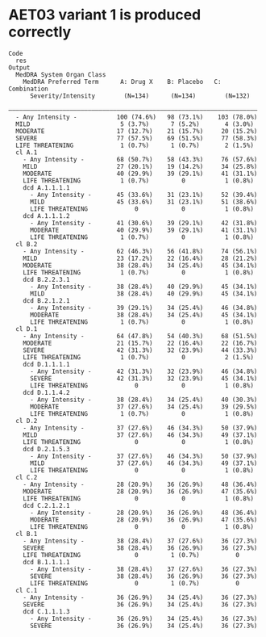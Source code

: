 # AET03 variant 1 is produced correctly

    Code
      res
    Output
      MedDRA System Organ Class                                            
        MedDRA Preferred Term      A: Drug X    B: Placebo   C: Combination
          Severity/Intensity        (N=134)      (N=134)        (N=132)    
      —————————————————————————————————————————————————————————————————————
      - Any Intensity -           100 (74.6%)   98 (73.1%)    103 (78.0%)  
      MILD                         5 (3.7%)      7 (5.2%)       4 (3.0%)   
      MODERATE                    17 (12.7%)    21 (15.7%)     20 (15.2%)  
      SEVERE                      77 (57.5%)    69 (51.5%)     77 (58.3%)  
      LIFE THREATENING             1 (0.7%)      1 (0.7%)       2 (1.5%)   
      cl A.1                                                               
        - Any Intensity -         68 (50.7%)    58 (43.3%)     76 (57.6%)  
        MILD                      27 (20.1%)    19 (14.2%)     34 (25.8%)  
        MODERATE                  40 (29.9%)    39 (29.1%)     41 (31.1%)  
        LIFE THREATENING           1 (0.7%)         0           1 (0.8%)   
        dcd A.1.1.1.1                                                      
          - Any Intensity -       45 (33.6%)    31 (23.1%)     52 (39.4%)  
          MILD                    45 (33.6%)    31 (23.1%)     51 (38.6%)  
          LIFE THREATENING             0            0           1 (0.8%)   
        dcd A.1.1.1.2                                                      
          - Any Intensity -       41 (30.6%)    39 (29.1%)     42 (31.8%)  
          MODERATE                40 (29.9%)    39 (29.1%)     41 (31.1%)  
          LIFE THREATENING         1 (0.7%)         0           1 (0.8%)   
      cl B.2                                                               
        - Any Intensity -         62 (46.3%)    56 (41.8%)     74 (56.1%)  
        MILD                      23 (17.2%)    22 (16.4%)     28 (21.2%)  
        MODERATE                  38 (28.4%)    34 (25.4%)     45 (34.1%)  
        LIFE THREATENING           1 (0.7%)         0           1 (0.8%)   
        dcd B.2.2.3.1                                                      
          - Any Intensity -       38 (28.4%)    40 (29.9%)     45 (34.1%)  
          MILD                    38 (28.4%)    40 (29.9%)     45 (34.1%)  
        dcd B.2.1.2.1                                                      
          - Any Intensity -       39 (29.1%)    34 (25.4%)     46 (34.8%)  
          MODERATE                38 (28.4%)    34 (25.4%)     45 (34.1%)  
          LIFE THREATENING         1 (0.7%)         0           1 (0.8%)   
      cl D.1                                                               
        - Any Intensity -         64 (47.8%)    54 (40.3%)     68 (51.5%)  
        MODERATE                  21 (15.7%)    22 (16.4%)     22 (16.7%)  
        SEVERE                    42 (31.3%)    32 (23.9%)     44 (33.3%)  
        LIFE THREATENING           1 (0.7%)         0           2 (1.5%)   
        dcd D.1.1.1.1                                                      
          - Any Intensity -       42 (31.3%)    32 (23.9%)     46 (34.8%)  
          SEVERE                  42 (31.3%)    32 (23.9%)     45 (34.1%)  
          LIFE THREATENING             0            0           1 (0.8%)   
        dcd D.1.1.4.2                                                      
          - Any Intensity -       38 (28.4%)    34 (25.4%)     40 (30.3%)  
          MODERATE                37 (27.6%)    34 (25.4%)     39 (29.5%)  
          LIFE THREATENING         1 (0.7%)         0           1 (0.8%)   
      cl D.2                                                               
        - Any Intensity -         37 (27.6%)    46 (34.3%)     50 (37.9%)  
        MILD                      37 (27.6%)    46 (34.3%)     49 (37.1%)  
        LIFE THREATENING               0            0           1 (0.8%)   
        dcd D.2.1.5.3                                                      
          - Any Intensity -       37 (27.6%)    46 (34.3%)     50 (37.9%)  
          MILD                    37 (27.6%)    46 (34.3%)     49 (37.1%)  
          LIFE THREATENING             0            0           1 (0.8%)   
      cl C.2                                                               
        - Any Intensity -         28 (20.9%)    36 (26.9%)     48 (36.4%)  
        MODERATE                  28 (20.9%)    36 (26.9%)     47 (35.6%)  
        LIFE THREATENING               0            0           1 (0.8%)   
        dcd C.2.1.2.1                                                      
          - Any Intensity -       28 (20.9%)    36 (26.9%)     48 (36.4%)  
          MODERATE                28 (20.9%)    36 (26.9%)     47 (35.6%)  
          LIFE THREATENING             0            0           1 (0.8%)   
      cl B.1                                                               
        - Any Intensity -         38 (28.4%)    37 (27.6%)     36 (27.3%)  
        SEVERE                    38 (28.4%)    36 (26.9%)     36 (27.3%)  
        LIFE THREATENING               0         1 (0.7%)          0       
        dcd B.1.1.1.1                                                      
          - Any Intensity -       38 (28.4%)    37 (27.6%)     36 (27.3%)  
          SEVERE                  38 (28.4%)    36 (26.9%)     36 (27.3%)  
          LIFE THREATENING             0         1 (0.7%)          0       
      cl C.1                                                               
        - Any Intensity -         36 (26.9%)    34 (25.4%)     36 (27.3%)  
        SEVERE                    36 (26.9%)    34 (25.4%)     36 (27.3%)  
        dcd C.1.1.1.3                                                      
          - Any Intensity -       36 (26.9%)    34 (25.4%)     36 (27.3%)  
          SEVERE                  36 (26.9%)    34 (25.4%)     36 (27.3%)  

